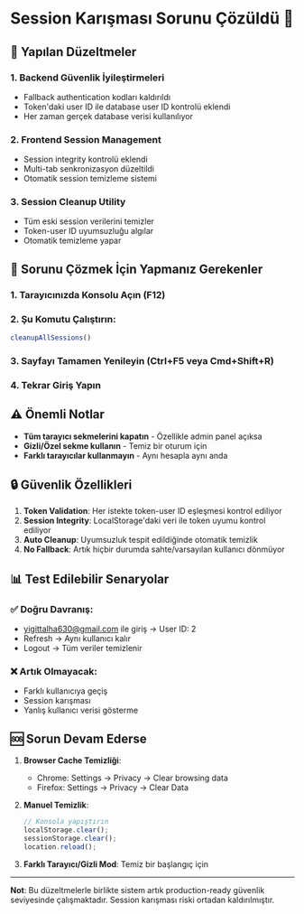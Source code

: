 # Session Karışması Sorunu Çözüldü 🎉

## 🔧 Yapılan Düzeltmeler

### 1. **Backend Güvenlik İyileştirmeleri**
- Fallback authentication kodları kaldırıldı
- Token'daki user ID ile database user ID kontrolü eklendi
- Her zaman gerçek database verisi kullanılıyor

### 2. **Frontend Session Management**
- Session integrity kontrolü eklendi
- Multi-tab senkronizasyon düzeltildi
- Otomatik session temizleme sistemi

### 3. **Session Cleanup Utility**
- Tüm eski session verilerini temizler
- Token-user ID uyumsuzluğu algılar
- Otomatik temizleme yapar

## 🚀 Sorunu Çözmek İçin Yapmanız Gerekenler

### 1. Tarayıcınızda Konsolu Açın (F12)

### 2. Şu Komutu Çalıştırın:
```javascript
cleanupAllSessions()
```

### 3. Sayfayı Tamamen Yenileyin (Ctrl+F5 veya Cmd+Shift+R)

### 4. Tekrar Giriş Yapın

## ⚠️ Önemli Notlar

- **Tüm tarayıcı sekmelerini kapatın** - Özellikle admin panel açıksa
- **Gizli/Özel sekme kullanın** - Temiz bir oturum için
- **Farklı tarayıcılar kullanmayın** - Aynı hesapla aynı anda

## 🔒 Güvenlik Özellikleri

1. **Token Validation**: Her istekte token-user ID eşleşmesi kontrol ediliyor
2. **Session Integrity**: LocalStorage'daki veri ile token uyumu kontrol ediliyor
3. **Auto Cleanup**: Uyumsuzluk tespit edildiğinde otomatik temizlik
4. **No Fallback**: Artık hiçbir durumda sahte/varsayılan kullanıcı dönmüyor

## 📊 Test Edilebilir Senaryolar

### ✅ Doğru Davranış:
- yigittalha630@gmail.com ile giriş → User ID: 2
- Refresh → Aynı kullanıcı kalır
- Logout → Tüm veriler temizlenir

### ❌ Artık Olmayacak:
- Farklı kullanıcıya geçiş
- Session karışması
- Yanlış kullanıcı verisi gösterme

## 🆘 Sorun Devam Ederse

1. **Browser Cache Temizliği**:
   - Chrome: Settings → Privacy → Clear browsing data
   - Firefox: Settings → Privacy → Clear Data

2. **Manuel Temizlik**:
   ```javascript
   // Konsola yapıştırın
   localStorage.clear();
   sessionStorage.clear();
   location.reload();
   ```

3. **Farklı Tarayıcı/Gizli Mod**: Temiz bir başlangıç için

---

**Not**: Bu düzeltmelerle birlikte sistem artık production-ready güvenlik seviyesinde çalışmaktadır. Session karışması riski ortadan kaldırılmıştır. 